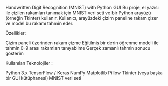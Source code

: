 Handwritten Digit Recognition (MNIST) with Python GUI
Bu proje, el yazısı ile çizilen rakamları tanımak için MNIST veri seti ve bir Python arayüzü (örneğin Tkinter) kullanır. Kullanıcı, arayüzdeki çizim paneline rakam çizer ve model bu rakamı tahmin eder.


Özellikler:

Çizim paneli üzerinden rakam çizme
Eğitilmiş bir derin öğrenme modeli ile tahmin
0-9 arası rakamları tanıyabilme
Gerçek zamanlı tahmin sonucu gösterim



Kullanılan Teknolojiler :

Python 3.x
TensorFlow / Keras
NumPy
Matplotlib
Pillow
Tkinter (veya başka bir GUI kütüphanesi)
MNIST veri seti

